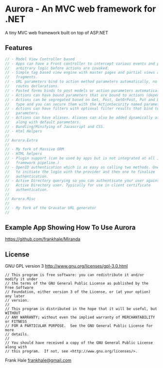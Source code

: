 Aurora - An MVC web framework for .NET 
======================================

A tiny MVC web framework built on top of ASP.NET

Features
--------

```csharp
// - Model View Controller based 
// - Apps can have a Front controller to intercept various events and perform
//   arbitrary logic before actions are invoked.
// - Simple tag based view engine with master pages and partial views as well as
//   fragments. 
// - URL parameters bind to action method parameters automatically, no fiddling with
//   routes declarations. 
// - Posted forms binds to post models or action parameters automatically. 
// - Actions can have bound parameters that are bound to actions (dependency injection)
// - Actions can be segregated based on Get, Post, GetOrPost, Put and Delete action 
//   type and you can secure them with the ActionSecurity named parameter.
// - Actions can have filters with optional filter results that bind to action
//   parameters.  
// - Actions can have aliases. Aliases can also be added dynamically at runtime
//   along with default parameters.
// - Bundling/Minifying of Javascript and CSS.
// - Html Helpers
//
// Aurora.Extra 
//
// - My fork of Massive ORM
// - HTML helpers
// - Plugin support (can be used by apps but is not integrated at all into the
//   framework pipeline.)
// - OpenID authentication which is as easy as calling two methods. One 
//   to initiate the login with the provider and then one to finalize 
//   authentication.
// - Active Directory querying so you can authenticate your user against an 
//   Active Directory user. Typically for use in client certificate 
//   authentication.
//
// Aurora.Misc
//
// - My fork of the Gravatar URL generator
//
```
 
Example App Showing How To Use Aurora
-------------------------------------

https://github.com/frankhale/Miranda


License 
-------

GNU GPL version 3 <http://www.gnu.org/licenses/gpl-3.0.html>

```
// This program is free software: you can redistribute it and/or modify it under
// the terms of the GNU General Public License as published by the Free Software
// Foundation, either version 3 of the License, or (at your option) any later
// version.
//
// This program is distributed in the hope that it will be useful, but WITHOUT
// ANY WARRANTY; without even the implied warranty of MERCHANTABILITY or FITNESS
// FOR A PARTICULAR PURPOSE.  See the GNU General Public License for more
// details.
//
// You should have received a copy of the GNU General Public License along with
// this program.  If not, see <http://www.gnu.org/licenses/>.
```

Frank Hale <frankhale@gmail.com>